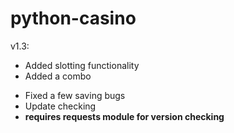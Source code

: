 # python-casino
v1.3:
* Added slotting functionality
* Added a combo
- Fixed a few saving bugs
- Update checking
- **requires requests module for version checking**
